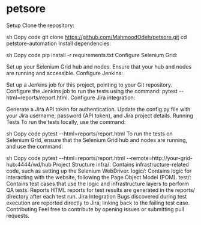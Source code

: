 # petsore
Setup
Clone the repository:

sh
Copy code
git clone https://github.com/MahmoodOdeh/petsore.git
cd petstore-automation
Install dependencies:

sh
Copy code
pip install -r requirements.txt
Configure Selenium Grid:

Set up your Selenium Grid hub and nodes. Ensure that your hub and nodes are running and accessible.
Configure Jenkins:

Set up a Jenkins job for this project, pointing to your Git repository.
Configure the Jenkins job to run the tests using the command: pytest --html=reports/report.html.
Configure Jira integration:

Generate a Jira API token for authentication.
Update the config.py file with your Jira username, password (API token), and Jira project details.
Running Tests
To run the tests locally, use the command:

sh
Copy code
pytest --html=reports/report.html
To run the tests on Selenium Grid, ensure that the Selenium Grid hub and nodes are running, and use the command:

sh
Copy code
pytest --html=reports/report.html --remote=http://your-grid-hub:4444/wd/hub
Project Structure
infra/: Contains infrastructure-related code, such as setting up the Selenium WebDriver.
logic/: Contains logic for interacting with the website, following the Page Object Model (POM).
test/: Contains test cases that use the logic and infrastructure layers to perform QA tests.
Reports
HTML reports for test results are generated in the reports/ directory after each test run.
Jira Integration
Bugs discovered during test execution are reported directly to Jira, linking back to the failing test case.
Contributing
Feel free to contribute by opening issues or submitting pull requests.
 
